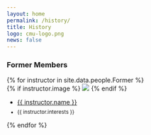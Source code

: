 ```yaml
---
layout: home
permalink: /history/
title: History
logo: cmu-logo.png
news: false
---
```


<h3> Former Members </h3>

<div style="display: inline-block; width:100%">
{% for instructor in site.data.people.Former %}
<div class="instructor-profile-two-col">
{% if instructor.image %}
<a href="{{ instructor.url }}" target="_blank"><img src="{{ instructor.image | prepend: '/assets/img/' | relative_url }}" /></a>
{% endif %}
<ul class="instructor-info">
  <li><a href="{{ instructor.url }}" target="_blank">{{ instructor.name }}</a></li>
  <!-- <li>{{ instructor.title }}</li> -->
  <li style="font-size:smaller; padding-top:5pt">{{ instructor.interests }}</li>
</ul>
</div>
{% endfor %}
</div>
